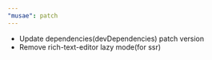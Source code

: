 ```yaml
---
"musae": patch
---
```


- Update dependencies(devDependencies) patch version
- Remove rich-text-editor lazy mode(for ssr)
